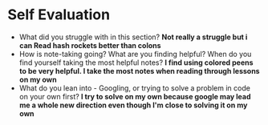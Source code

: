 # Self Evaluation

- What did you struggle with in this section? **Not really a struggle but i can Read
hash rockets better than colons**
- How is note-taking going? What are you finding helpful? When do you find yourself taking the most helpful notes? **I find using colored peens to be very helpful. I take the most notes when reading through lessons on my own**
- What do you lean into - Googling, or trying to solve a problem in code on your own first? **I try to solve on my own because google may lead me a whole new direction even though I'm close to solving it on my own**
